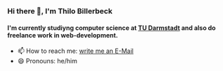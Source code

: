 ### Hi there 👋, I'm Thilo Billerbeck
#### I'm currently studiyng computer science at [TU Darmstadt](https://www.tu-darmstadt.de/) and also do freelance work in web-development.

- 📫 How to reach me: [write me an E-Mail](mailto:thilo.billerbeck@officerent.de) 
- 😄 Pronouns: he/him 
